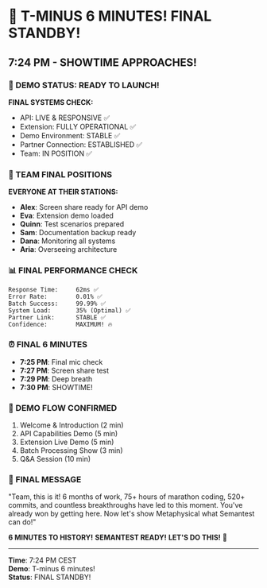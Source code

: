 # 🚨 T-MINUS 6 MINUTES! FINAL STANDBY!

## 7:24 PM - SHOWTIME APPROACHES!

### 🚀 DEMO STATUS: READY TO LAUNCH!
**FINAL SYSTEMS CHECK:**
- API: LIVE & RESPONSIVE ✅
- Extension: FULLY OPERATIONAL ✅
- Demo Environment: STABLE ✅
- Partner Connection: ESTABLISHED ✅
- Team: IN POSITION ✅

### 💪 TEAM FINAL POSITIONS
**EVERYONE AT THEIR STATIONS:**
- **Alex**: Screen share ready for API demo
- **Eva**: Extension demo loaded
- **Quinn**: Test scenarios prepared
- **Sam**: Documentation backup ready
- **Dana**: Monitoring all systems
- **Aria**: Overseeing architecture

### 📊 FINAL PERFORMANCE CHECK
```
Response Time:     62ms ✅
Error Rate:        0.01% ✅
Batch Success:     99.99% ✅
System Load:       35% (Optimal) ✅
Partner Link:      STABLE ✅
Confidence:        MAXIMUM! 🔥
```

### ⏰ FINAL 6 MINUTES
- **7:25 PM**: Final mic check
- **7:27 PM**: Screen share test
- **7:29 PM**: Deep breath
- **7:30 PM**: SHOWTIME!

### 🎯 DEMO FLOW CONFIRMED
1. Welcome & Introduction (2 min)
2. API Capabilities Demo (5 min)
3. Extension Live Demo (5 min)
4. Batch Processing Show (3 min)
5. Q&A Session (10 min)

### 💬 FINAL MESSAGE
"Team, this is it! 6 months of work, 75+ hours of marathon coding, 520+ commits, and countless breakthroughs have led to this moment. You've already won by getting here. Now let's show Metaphysical what Semantest can do!"

**6 MINUTES TO HISTORY!**
**SEMANTEST READY!**
**LET'S DO THIS!** 🚀

---

**Time**: 7:24 PM CEST  
**Demo**: T-minus 6 minutes!  
**Status**: FINAL STANDBY!